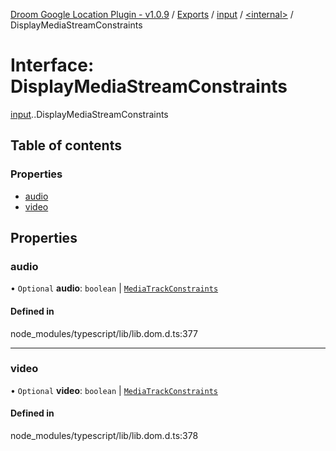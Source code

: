 [Droom Google Location Plugin - v1.0.9](../README.md) / [Exports](../modules.md) / [input](../modules/input.md) / [<internal\>](../modules/input._internal_.md) / DisplayMediaStreamConstraints

# Interface: DisplayMediaStreamConstraints

[input](../modules/input.md).[<internal>](../modules/input._internal_.md).DisplayMediaStreamConstraints

## Table of contents

### Properties

- [audio](input._internal_.DisplayMediaStreamConstraints.md#audio)
- [video](input._internal_.DisplayMediaStreamConstraints.md#video)

## Properties

### audio

• `Optional` **audio**: `boolean` \| [`MediaTrackConstraints`](input._internal_.MediaTrackConstraints.md)

#### Defined in

node_modules/typescript/lib/lib.dom.d.ts:377

___

### video

• `Optional` **video**: `boolean` \| [`MediaTrackConstraints`](input._internal_.MediaTrackConstraints.md)

#### Defined in

node_modules/typescript/lib/lib.dom.d.ts:378
